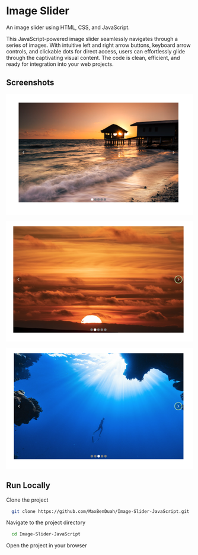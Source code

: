 # Image Slider

An image slider using HTML, CSS, and JavaScript.

This JavaScript-powered image slider seamlessly navigates through a series of images. With intuitive left and right arrow buttons, keyboard arrow controls, and clickable dots for direct access, users can effortlessly glide through the captivating visual content. The code is clean, efficient, and ready for integration into your web projects.

## Screenshots

![App Screenshot](https://github.com/MaxBenDuah/miscellaneous-resources/blob/main/screenshot-imageSlider-1.png?raw=true)

![App Screenshot](https://github.com/MaxBenDuah/miscellaneous-resources/blob/main/screenshot-imageSlider-2.png?raw=true)

![App Screenshot](https://github.com/MaxBenDuah/miscellaneous-resources/blob/main/screenshot-imageSlider-3.png?raw=true)

## Run Locally

Clone the project

```bash
  git clone https://github.com/MaxBenDuah/Image-Slider-JavaScript.git
```

Navigate to the project directory

```bash
  cd Image-Slider-JavaScript
```

Open the project in your browser
